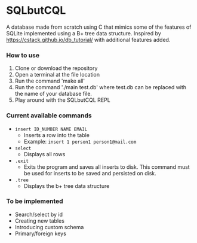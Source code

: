 # SQLbutCQL

A database made from scratch using C that mimics some of the features of SQLite implemented using a B+ tree data structure. Inspired by https://cstack.github.io/db_tutorial/ with additional features added.

### How to use
1) Clone or download the repository
2) Open a terminal at the file location
3) Run the command 'make all'
4) Run the command './main test.db' where test.db can be replaced with the name of your database file.
5) Play around with the SQLbutCQL REPL

### Current available commands
- `insert ID_NUMBER NAME EMAIL`
    - Inserts a row into the table
    - Example: `insert 1 person1 person1@mail.com`
- `select`
    - Displays all rows
- `.exit`
    - Exits the program and saves all inserts to disk. This command must be used for inserts to be saved and persisted on disk.
- `.tree` 
    - Displays the b+ tree data structure

### To be implemented
- Search/select by id
- Creating new tables 
- Introducing custom schema
- Primary/foreign keys
